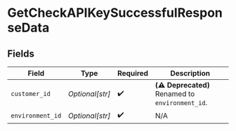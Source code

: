 # GetCheckAPIKeySuccessfulResponseData


## Fields

| Field                                            | Type                                             | Required                                         | Description                                      |
| ------------------------------------------------ | ------------------------------------------------ | ------------------------------------------------ | ------------------------------------------------ |
| `customer_id`                                    | *Optional[str]*                                  | :heavy_check_mark:                               | **(⚠️ Deprecated)** Renamed to `environment_id`. |
| `environment_id`                                 | *Optional[str]*                                  | :heavy_check_mark:                               | N/A                                              |